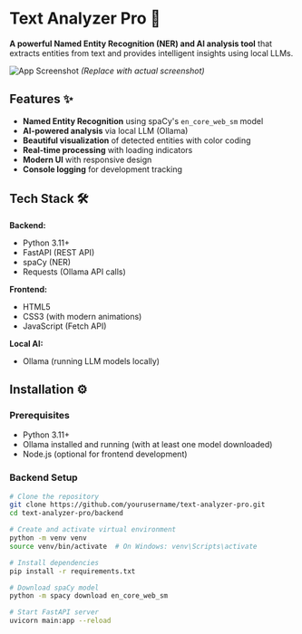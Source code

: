 # Text Analyzer Pro 🚀

**A powerful Named Entity Recognition (NER) and AI analysis tool** that extracts entities from text and provides intelligent insights using local LLMs.

![App Screenshot](https://via.placeholder.com/800x500.png?text=Text+Analyzer+Pro+Screenshot) *(Replace with actual screenshot)*

## Features ✨

- **Named Entity Recognition** using spaCy's `en_core_web_sm` model
- **AI-powered analysis** via local LLM (Ollama)
- **Beautiful visualization** of detected entities with color coding
- **Real-time processing** with loading indicators
- **Modern UI** with responsive design
- **Console logging** for development tracking

## Tech Stack 🛠️

**Backend:**
- Python 3.11+
- FastAPI (REST API)
- spaCy (NER)
- Requests (Ollama API calls)

**Frontend:**
- HTML5
- CSS3 (with modern animations)
- JavaScript (Fetch API)

**Local AI:**
- Ollama (running LLM models locally)

## Installation ⚙️

### Prerequisites
- Python 3.11+
- Ollama installed and running (with at least one model downloaded)
- Node.js (optional for frontend development)

### Backend Setup
```bash
# Clone the repository
git clone https://github.com/yourusername/text-analyzer-pro.git
cd text-analyzer-pro/backend

# Create and activate virtual environment
python -m venv venv
source venv/bin/activate  # On Windows: venv\Scripts\activate

# Install dependencies
pip install -r requirements.txt

# Download spaCy model
python -m spacy download en_core_web_sm

# Start FastAPI server
uvicorn main:app --reload
